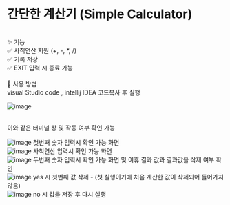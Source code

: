 # 간단한 계산기 (Simple Calculator)
<br>
✨ 기능 <br>
✅ 사칙연산 지원 (+, -, *, /) <br>
✅ 기록 저장 <br>
✅ EXIT 입력 시 종료 가능 <br>
<br>
🚀 사용 방법 <br>
visual Studio code , intellij IDEA 코드복사 후 실행 <br>

![image](https://github.com/user-attachments/assets/21acd112-8563-4667-8467-3f31e3e213ff)

<br>
이와 같은 터미널 창 및 작동 여부 확인 가능<br>

![image](https://github.com/user-attachments/assets/bd2eb08f-7e67-4865-a93d-f830fcfbfdad)
첫번째 숫자 입력시 확인 가능 화면
<br>
![image](https://github.com/user-attachments/assets/c195b26e-d1e6-46d1-ba31-36eee6f1e3f1)
사칙연산 입력시 확인 가능 화면
<br>
![image](https://github.com/user-attachments/assets/88f995e7-f07e-42ff-9fde-bcdd161a4080)
두번째 숫자 입력시 확인 가능 화면 및 이휴 결과 값과 결과값을 삭제 여부 확인
<br>
![image](https://github.com/user-attachments/assets/cbc22529-f744-4075-8404-34a66be316f3)
yes 시 첫번째 값 삭제 - (첫 실행이기에 처음 계산한 값이 삭제되어 들어가지 않음)
<br>
![image](https://github.com/user-attachments/assets/568eeefe-c9da-41b5-966d-f15747151cef)
no 시 값을 저장 후 다시 실행
<br>



